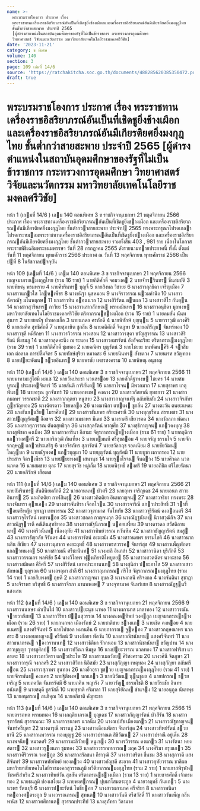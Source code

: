 ```yaml
---
name: >-
  พระบรมราชโองการ ประกาศ เรื่อง
  พระราชทานเครื่องราชอิสริยาภรณ์อันเป็นที่เชิดชูยิ่งช้างเผือกและเครื่องราชอิสริยาภรณ์อันมีเกียรติยศยิ่งมงกุฎไทย
  ชั้นต่ำกว่าสายสะพาย ประจำปี 2565
  [ผู้ดำรงตำแหน่งในสถาบันอุดมศึกษาของรัฐที่ไม่เป็นข้าราชการ กระทรวงการอุดมศึกษา
  วิทยาศาสตร์ วิจัยและนวัตกรรม มหาวิทยาลัยเทคโนโลยีราชมงคลศรีวิชัย]
date: '2023-11-21'
category: ข พิเศษ
volume: 140
section: 3
page: 109 เล่มที่ 14/6
source: 'https://ratchakitcha.soc.go.th/documents/488285620385350472.pdf'
draft: true
---
```


# พระบรมราชโองการ ประกาศ เรื่อง พระราชทานเครื่องราชอิสริยาภรณ์อันเป็นที่เชิดชูยิ่งช้างเผือกและเครื่องราชอิสริยาภรณ์อันมีเกียรติยศยิ่งมงกุฎไทย ชั้นต่ำกว่าสายสะพาย ประจำปี 2565 [ผู้ดำรงตำแหน่งในสถาบันอุดมศึกษาของรัฐที่ไม่เป็นข้าราชการ กระทรวงการอุดมศึกษา วิทยาศาสตร์ วิจัยและนวัตกรรม มหาวิทยาลัยเทคโนโลยีราชมงคลศรีวิชัย]

หน้า 1 (เลมที่ 14/6 ) เลม 140 ตอนพิเศษ 3 ข ราชกิจจานุเบกษา 21 พฤศจิกายน 2566 ประกาศ เรื่อง พระราชทานเครื่องราชอิสริยาภรณอันเป็นที่เชิดชูยิ่งชางเผือก และเครื่องราชอิสริยาภรณอันมีเกียรติยศยิ่งมงกุฎไทย ชั้นต่ํากวาสายสะพาย ประจําป 2565 ทรงพระกรุณาโปรดเกลาโปรดกระหมอมพระราชทานเครื่องราชอิสริยาภรณอันเป็นที่เชิดชูยิ่งชางเผือก และเครื่องราชอิสริยาภรณอันมีเกียรติยศยิ่งมงกุฎไทย ชั้นต่ํากวาสายสะพาย รวมทั้งสิ้น 403 , 981 ราย เนื่องในโอกาสพระราชพิธีเฉลิมพระชนมพรรษา วันที่ 28 กรกฎาคม 2565 ดังรายนามทายประกาศนี้ ทั้งนี้ ตั้งแต่วันที่ 11 พฤศจิกายน พุทธศักราช 2566 ประกาศ ณ วันที่ 13 พฤศจิกายน พุทธศักราช 2566 เป็นปที่ 8 ในรัชกาลปจจุบัน

หน้า 109 (เลมที่ 14/6 ) เลม 140 ตอนพิเศษ 3 ข ราชกิจจานุเบกษา 21 พฤศจิกายน 2566 เบญจมาภรณมงกุฎไทย (รวม 16 ราย) 1 นายกิติศักดิ์ จอมวงค 2 นายจักรรินทร ชื่นสมบัติ 3 นายพิษณุ พรมพราย 4 นายศิขรินทร บุญจี๋ 5 นายสิงหล วิชายะ 6 นางสาวกุลธิดา เจริญเมือง 7 นางสาวแกวใส โลหเพ็ชร 8 นางขนิฐา นุชหมอน 9 นางจิราวรรณ นวมคํานึง 10 นางสาวฉัตวณัฐ มโนพฤกษ 11 นางสาวทิน ออนนวล 12 นางสิริรัตน ตนผล 13 นางสาวสีไร กันตุน 14 นางสาวสุวรินทร กาวิยะ 15 นางสาวเสาวลักษณ พรหมมินทร 16 นางสาวอนุธิดา มูลพงษ มหาวิทยาลัยเทคโนโลยีราชมงคลศรีวิชัย ตริตาภรณชางเผือก (รวม 15 ราย) 1 นายคมสัน นันทสุนทร 2 นายชยณัฐ บัวทองเกื้อ 3 นายนภดล ศรภักดี 4 นายพิทักษ์ บุญนุน 5 นายวราวุฒิ ดวงศิริ 6 นายสมคิด สุทธิศักดิ์ 7 นายสุภาษิต ชูกลิ่น 8 นายอดิศักดิ์ จิตภูษา 9 นายอภิรัญธ จันทร์ทอง 10 นางสาวชุลี หมีรักษา 11 นางสาวรวิวรรณ พวงสอน 12 นางสาววรสุดา ขวัญสุวรรณ 13 นางสาวสิริรัตน์ พึ่งชมภู 14 นางสาวสุดคะนึง ณ ระนอง 15 นางสาวอมรรัตน์ อังอัจฉะริยะ ตริตาภรณมงกุฎไทย (รวม 39 ราย) 1 นายกิติศักดิ์ ชุมทอง 2 นายคณิศร บุญรัตน์ 3 นายไชยยะ ธนพัฒนศิริ 4 จาสิบเอก ต่อลาภ การปลื้มจิตร 5 นายทักษ์สุริยา หมาดสะ 6 นายธนินทร สังขดวง 7 นายนเรศ ขวัญทอง 8 นายปยะพัฒน ชวยอินทร 9 นายพรชัย เพชรสงคราม 10 นายพิษณุ อนุชาญ

หน้า 110 (เลมที่ 14/6 ) เลม 140 ตอนพิเศษ 3 ข ราชกิจจานุเบกษา 21 พฤศจิกายน 2566 11 นายมาหามะสูไฮมี มะแซ 12 นายวันประชา นวนสรอย 13 นายศักดิ์ฐาพงษ ไชยศร 14 นายสมบูรณ ประสงคจันทร์ 15 นายสันติ การีสันต 16 นายสาโรจน มีพวกมาก 17 นายสุธาพร เกตุพันธ 18 นายอรุณ ลูกจันทร์ 19 นายเอกพงษ คงฉาง 20 นางสาวกัลยาณี ยุทธการ 21 นางสาวกมลพร วรรณชาติ 22 นางสาวกฤตยา หนูสาย 23 นางสาวกาญจนพัฐ กลับทับลัง 24 นางสาวจิรภัทร ภูขวัญทอง 25 นางฉัตรดาว ไชยหลอ 26 นางฌานิกา แซแง ชูกลิ่น 27 นางตะวัน ตนยะแหละ 28 นางธันยนรีย โมราศิลป 29 นางสาวธันยพร อริยะเศรณี 30 นางบุญเรือน สรรเพชร 31 นางสาวปญญรัศม ลือขจร 32 นางสาวเมธาพร มีเดช 33 นางราตรี เขียวรอด 34 นางวัลลภา พัฒนา 35 นางสาวศุภวรรณ ตันตสุทธิกุล 36 นางสกุลรัตน์ หาญศึก 37 นางสุธิกาญจน แกวคงบุญ 38 นางสุพัชชา คงเมือง 39 นางสาวอารีนา อีสามะ จัตุรถาภรณชางเผือก (รวม 61 ราย) 1 นายกฤดิกร แกววงศศรี 2 นายเกริกวุฒิ กันเที่ยง 3 นายเขมนที ศรีสุขลอม 4 นายจรัญ ธรรมใจ 5 นายจักรกฤษฎ แกวประเสริฐ 6 นายจิรภัทร สุภารัตน์ 7 นายชวัลกฤช รอดเนียม 8 นายชัยวัฒน ใหญบก 9 นายณัฐพงศ แกวบุญมา 10 นายบุญรัตน์ บุญรัศมี 11 นายบูชา ผกากรอง 12 นายประสาร จิตรเพ็ชร 13 นายปยะพงศ เสนานุช 14 นายรุงโรจน จีนดวง 15 นายศิวดล นวลนภดล 16 นายสมชาย ตุละ 17 นายสุรวัช หมู่เก็ม 18 นายอนิรุทธิ์ สงศรี 19 นายอภิชิต ศรีไชยรัตนา 20 นายอภิรักษ์ เสือเดช

หน้า 111 (เลมที่ 14/6 ) เลม 140 ตอนพิเศษ 3 ข ราชกิจจานุเบกษา 21 พฤศจิกายน 2566 21 นายอัมรินทร สันตินิยมภักดี 22 นายอานนท บัวศรี 23 นายอุทร เจริญเดช 24 นายเอนก สาวะอินทร 25 นางกิตติยา กาฬสินธุ 26 นางสาวกิตติยา อินทกาญจน 27 นางสาวจริยา ทรงพระ 28 นางจันทรา อุยเอง 29 นางสาวจันทิรา เจือกโวน 30 นางสาวจาริณี แกวประสิทธิ์ 31 วาที่รอยตรีหญิง จุฑาฎา เทพวรรณ 32 นางสาวจุฑามาศ จันโททัย 33 นางสาวจุรีรัตน์ คงออนศรี 34 นางสาวจุไรรัตน์ เพชรนอย 35 นางสาวชลดา กาญจนกุล 36 นางณัฏฐนันท นิวาสวุฒิกิจ 37 นางสาวณัฏฐวรดี คณิตินสุทธิทอง 38 นางสาวณัฐนีภรณ นอยเสงี่ยม 39 นางดาวดล สวัสดิลานนท 40 นางตรีวนันท เนื่องอุทัย 41 นางสาวทิพย์วรรณ หวันหีม 42 นางสาวธัญญารัตน์ สมสู 43 นางสาวธัญวลัย จิรันดร 44 นางธารารัตน์ อะฆะนัง 45 นางสาวนศพร ธรรมโชติ 46 นางสาวนาถนลิน สีเขียว 47 นางสาวนุชากร คงยะฤทธิ์ 48 นางสาวพรสวรรค จันทร์สุข 49 นางสาวเพ็ญพักตร แกลวทนงค 50 นางสาวมณี ศรีชะนันท 51 นางมะลิ อินกล่ํา 52 นางสาววนิดา บุรีภักดี 53 นางสาววรรณกร พลพิชัย 54 นางวิไลพร ฟุงเกียรติไพบูลย 55 นางสาวเศวตฉัตร นาคะชาต 56 นางสาวสมิหลา คีรีศรี 57 นางสิริรัตน์ เลาหประภานนท 58 นางสุนิสา ปยะภาโส 59 นางสาวเสาวลักษณ บุญรอด 60 นางอรอุมา สําลี 61 นางสาวอุมาภรณ กรีโส จัตุรถาภรณมงกุฎไทย (รวม 14 ราย) 1 นายสืบพงศ กุษดี 2 นางสาวกาญจนา อุบล 3 นางจงกลนี ศรีจงกล 4 นางจันตินา สุชาฎา 5 นางจิราพร บริสุทธิ์ 6 นางสาวจีรภา มานพพงษ 7 นางจุฑามาศ จันทร์เชย 8 นางสาวณัฏฐนรี แสงเสน

หน้า 112 (เลมที่ 14/6 ) เลม 140 ตอนพิเศษ 3 ข ราชกิจจานุเบกษา 21 พฤศจิกายน 2566 9 นางสาวนนลษร ดําเป็นไฝ 10 นางสาวปยะนุช นาพอ 11 นางผกามาส มาลาทอง 12 นางสาววรณัน จายวาณิชย 13 นางสาววิริยา ปนสุวรรณ 14 นางอณงคทิพย์ วงศกูล เบญจมาภรณชางเผือก (รวม 26 ราย) 1 นายกนกพล เมืองรักษ์ 2 นายชาติชาย ชางแก 3 นายเชิด คงหอย 4 นายธเนศร แสงศรีจันทร์ 5 นายไฟซอล หมานอีน 6 นายภากรณ จูหอง 7 นางสาวกฤษณาพร นวลสระ 8 นางกอบกาญจน ศรีรัตน์ 9 นางกัลยา พัลวัน 10 นางสาวณิชนันทน แสงศรีจันทร์ 11 นางสาวธนาภรณ วองวรานนท 12 นางสาวธิติมา รักถนอม 13 นางสาวนิชานันท ขวัญปาน 14 นางสาวบุญญา วุทธชูศิลป 15 นางสาวปวีณา หีมชูด 16 นางปยะวรรณ นวลทอง 17 นางสาวฟาริสา แวลาเตะ 18 นางสาวภาวิตรา แกวประไพ 19 นางสาวเมลวัลย ศิริสงคราม 20 นางวศินี จิตภูษา 21 นางสาววารุณี จงกลศรี 22 นางสาวสิวิกา นิอิสมัย 23 นางสุกัญญา เหตุทอง 24 นางสุกัญยา กลับศรีออน 25 นางสาวสุภาพร ขุนทอง 26 นางอิ้วอุรา ชูชวย เบญจมาภรณมงกุฎไทย (รวม 41 ราย) 1 นายจักรพันธ คงนคร 2 นายฐิติพงษ นกแกว 3 นายนิวัฒน นุนชูผล 4 นายปกรณ ชวยเจริญ 5 นายภควัต จันทรรัศมี 6 นายภคิน พญารัง 7 นายวรัญู ธรรมโชติ 8 นายวีระชัย อินทรอนันต 9 นายสดุดี ชูสวัสดิ์ 10 นายสุชาติ ศรีมาลา 11 นายสุริยัณห ขําแจง 12 นายอนุกูล นันทพุธ 13 นายอนุสรณ สนธิคุณ 14 นายอภิชาติ คัญทะชา

หน้า 113 (เลมที่ 14/6 ) เลม 140 ตอนพิเศษ 3 ข ราชกิจจานุเบกษา 21 พฤศจิกายน 2566 15 นายอรรถพล พรหมทอง 16 นางกฤติยาภรณ บุญเดช 17 นางสาวกัญญารัตน์ บัวสีรัน 18 นางสาวจุฑารัตน์ สุวรรณณะ 19 นางสาวชนาพร นวลนิ่ม 20 นางณปภัช เมืองแกว 21 นางสาวณัฐกาญจน จันทร์ศรีบุตร 22 นางดารุณี พรานชู 23 นางสาวเดือนพัตรา จันทร์สุด 24 นางสาวทิพย์รัตน์ ชวยธานี 25 นางสาวนพวรรณ ทองบุญชู 26 นางสาวปราณต สิขิวัฒน 27 นางสาวปราณี อยู่เด็น 28 นางพจนีย หมวดศรี 29 นางสาวมะลิวัลย หนูเซง 30 นางรวิวรรณ คงแกว 31 นางรัตนา หยงสตาร 32 นางสาวรุงนภา ชุมทอง 33 นางสาววรรณทการณ มฤค 34 นางศิริมา กรุงแกว 35 นางสาวศิริวรรณ วงศกูล 36 นางสาวสรัลชนา ถีราวุฒิ 37 นางสาวสริตา ชื่นชม 38 นางสุภาวดี แสงสีจันทร์ 39 นางสาวหทัยทิพย์ ทองดวง 40 นางสาวอัญชลี สะอาด 41 นางสาวอุทัยวรรณ ชาลีผล มหาวิทยาลัยเทคโนโลยีราชมงคลสุวรรณภูมิ ทวีติยาภรณมงกุฎไทย (รวม 2 ราย) 1 นายภาสพิรุฬห วัชรศรีสําเริง 2 นางสาวทิพย์วัน สุขสัน ตริตาภรณชางเผือก (รวม 13 ราย) 1 นายขจรศักดิ์ เจ้ากรมทอง 2 นายธนภูมิ ปองเสงี่ยม 3 นายพงศกรณ ปุบผาโสมตระกูล 4 นายวาฤทธิ์ กันแกว 5 นางนวพร รัตนบุรี 6 นางสาวปยะรัตน์ โพธิ์ยอย 7 นางสาวผกามาศ ศรีจริยา 8 นางสาวพนิดา หลอวงศตระกูล 9 นางวรรณภรณ สุทนต 10 นางสาววันดี ศรีสวัสดิ์ 11 นางสาววันเพ็ญ กลิ่นพานิช 12 นางสาวศศิกานต สุวรรณประทีป 13 นางสุภัทรา วิลามาศ

